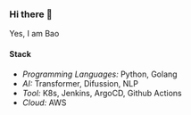 ### Hi there 👋

Yes, I am Bao


#### Stack

- _Programming Languages:_ Python, Golang
- _AI:_ Transformer, Difussion, NLP
- _Tool:_ K8s, Jenkins, ArgoCD, Github Actions
- _Cloud:_ AWS
